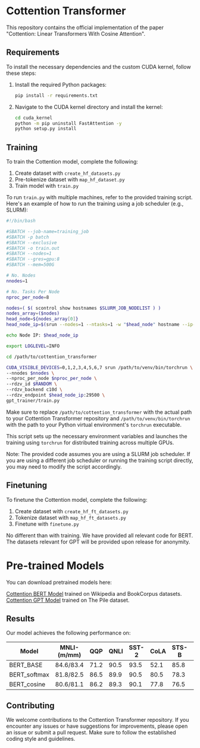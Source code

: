 # Cottention Transformer

This repository contains the official implementation of the paper "Cottention: Linear Transformers With Cosine Attention".

## Requirements

To install the necessary dependencies and the custom CUDA kernel, follow these steps:

1. Install the required Python packages:
   ```bash
   pip install -r requirements.txt
   ```

2. Navigate to the CUDA kernel directory and install the kernel:
   ```bash
   cd cuda_kernel
   python -m pip uninstall FastAttention -y
   python setup.py install
   ```

## Training

To train the Cottention model, complete the following:

1. Create dataset with `create_hf_datasets.py`
2. Pre-tokenize dataset with `map_hf_dataset.py`
3. Train model with `train.py`

To run `train.py` with multiple machines, refer to the provided training script. Here's an example of how to run the training using a job scheduler (e.g., SLURM):

```bash
#!/bin/bash

#SBATCH --job-name=training_job
#SBATCH -p batch
#SBATCH --exclusive
#SBATCH -o train.out
#SBATCH --nodes=1
#SBATCH --gres=gpu:8
#SBATCH --mem=500G

# No. Nodes
nnodes=1

# No. Tasks Per Node
nproc_per_node=8

nodes=( $( scontrol show hostnames $SLURM_JOB_NODELIST ) )
nodes_array=($nodes)
head_node=${nodes_array[0]}
head_node_ip=$(srun --nodes=1 --ntasks=1 -w "$head_node" hostname --ip-address)

echo Node IP: $head_node_ip

export LOGLEVEL=INFO

cd /path/to/cottention_transformer

CUDA_VISIBLE_DEVICES=0,1,2,3,4,5,6,7 srun /path/to/venv/bin/torchrun \
--nnodes $nnodes \
--nproc_per_node $nproc_per_node \
--rdzv_id $RANDOM \
--rdzv_backend c10d \
--rdzv_endpoint $head_node_ip:29500 \
gpt_trainer/train.py
```

Make sure to replace `/path/to/cottention_transformer` with the actual path to your Cottention Transformer repository and `/path/to/venv/bin/torchrun` with the path to your Python virtual environment's `torchrun` executable.

This script sets up the necessary environment variables and launches the training using `torchrun` for distributed training across multiple GPUs.

Note: The provided code assumes you are using a SLURM job scheduler. If you are using a different job scheduler or running the training script directly, you may need to modify the script accordingly.

## Finetuning

To finetune the Cottention model, complete the following:

1. Create dataset with `create_hf_ft_datasets.py`
2. Tokenize dataset with `map_hf_ft_datasets.py`
3. Finetune with `finetune.py`

No different than with training. We have provided all relevant code for BERT. The datasets relevant for GPT will be provided upon release for anonymity.

# Pre-trained Models

You can download pretrained models here:

[Cottention BERT Model](https://drive.google.com/mymodel.pth)  trained on Wikipedia and BookCorpus datasets.
[Cottention GPT Model](https://drive.google.com/mymodel.pth) trained on The Pile dataset.

## Results

Our model achieves the following performance on:

| Model                   | MNLI-(m/mm) | QQP  | QNLI | SST-2 | CoLA | STS-B | MRPC | RTE  | Average |
|-------------------------|-------------|------|------|-------|------|-------|------|------|---------|
| BERT_BASE               | 84.6/83.4   | 71.2 | 90.5 | 93.5  | 52.1 | 85.8  | 88.9 | 66.4 | 79.6    |
| BERT_softmax            | 81.8/82.5   | 86.5 | 89.9 | 90.5  | 80.5 | 78.3  | 90.0 | 67.9 | 83.1    |
| BERT_cosine             | 80.6/81.1   | 86.2 | 89.3 | 90.1  | 77.8 | 76.5  | 88.6 | 66.4 | 81.8    |

## Contributing

We welcome contributions to the Cottention Transformer repository. If you encounter any issues or have suggestions for improvements, please open an issue or submit a pull request. Make sure to follow the established coding style and guidelines.
